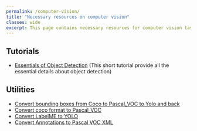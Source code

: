 ```yaml
---
permalink: /computer-vision/
title: "Necessary resources on computer vision"
classes: wide
excerpt: This page contains necessary resources for computer vision task
---
```


## Tutorials
- [Essentials of Object Detection](https://www.youtube.com/playlist?list=PLivJwLo9VCUJXdO8SiOjZTWr_fXrAy4OQ) (This short tutorial provide all the essential details about object detection)

## Utilities
- [Convert bounding boxes from Coco to Pascal_VOC to Yolo and back](https://christianbernecker.medium.com/convert-bounding-boxes-from-coco-to-pascal-voc-to-yolo-and-back-660dc6178742)
- [Convert coco format to Pascal_VOC](https://github.com/KapilM26/coco2VOC)
- [Convert LabelME to YOLO](https://github.com/ivder/LabelMeYoloConverter)
- [Convert Annotations to Pascal VOC XML](https://www.kaggle.com/code/dschettler8845/vinbigdata-convert-annotations-to-pascal-voc-xml/notebook)

